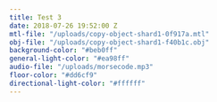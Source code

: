 ```yaml
---
title: Test 3
date: 2018-07-26 19:52:00 Z
mtl-file: "/uploads/copy-object-shard1-0f917a.mtl"
obj-file: "/uploads/copy-object-shard1-f40b1c.obj"
background-color: "#beb0ff"
general-light-color: "#ea98ff"
audio-file: "/uploads/morsecode.mp3"
floor-color: "#dd6cf9"
directional-light-color: "#ffffff"
---
```


